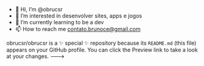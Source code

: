 - 👋 Hi, I’m @obrucsr
- 👀 I’m interested in  desenvolver sites, apps e jogos
- 🌱 I’m currently learning  to be a dev
- 📫 How to reach me  contato.brunoce@gmail.com

obrucsr/obrucsr is a ✨ special ✨ repository because its `README.md` (this file) appears on your GitHub profile.
You can click the Preview link to take a look at your changes.
--->
